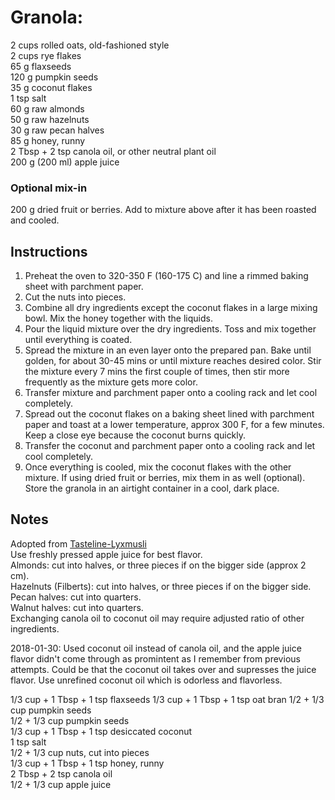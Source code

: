 # Granola:

2 cups rolled oats, old-fashioned style  
2 cups rye flakes  
65 g flaxseeds  
120 g pumpkin seeds  
35 g coconut flakes  
1 tsp salt  
60 g raw almonds  
50 g raw hazelnuts  
30 g raw pecan halves  
85 g honey, runny  
2 Tbsp + 2 tsp canola oil, or other neutral plant oil   
200 g (200 ml) apple juice  

### Optional mix-in
200 g dried fruit or berries. Add to mixture above after it has been roasted and cooled.

## Instructions
1. Preheat the oven to 320-350 F (160-175 C) and line a rimmed baking sheet with parchment paper.
1. Cut the nuts into pieces.  
2. Combine all dry ingredients except the coconut flakes in a large mixing bowl. Mix the honey together with the liquids.
3. Pour the liquid mixture over the dry ingredients. Toss and mix together until everything is coated. 
4. Spread the mixture in an even layer onto the prepared pan. Bake until golden, for about 30-45 mins or until mixture reaches desired color. Stir the mixture every 7 mins the first couple of times, then stir more frequently as the mixture gets more color.
5. Transfer mixture and parchment paper onto a cooling rack and let cool completely. 
6. Spread out the coconut flakes on a baking sheet lined with parchment paper and toast at a lower temperature, approx 300 F, for a few minutes. Keep a close eye because the coconut burns quickly.  
7. Transfer the coconut and parchment paper onto a cooling rack and let cool completely.  
8. Once everything is cooled, mix the coconut flakes with the other mixture. If using dried fruit or berries, mix them in as well (optional). Store the granola in an airtight container in a cool, dark place.  


## Notes

Adopted from [Tasteline-Lyxmusli](http://www.tasteline.com/recept/lyxmusli/)  
Use freshly pressed apple juice for best flavor.  
Almonds: cut into halves, or three pieces if on the bigger side (approx 2 cm).  
Hazelnuts (Filberts): cut into halves, or three pieces if on the bigger side.  
Pecan halves: cut into quarters.  
Walnut halves: cut into quarters.  
Exchanging canola oil to coconut oil may require adjusted ratio of other ingredients.

2018-01-30: Used coconut oil instead of canola oil, and the apple juice flavor didn't come through as promintent as I remember from previous attempts. Could be that the coconut oil takes over and supresses the juice flavor. Use unrefined coconut oil which is odorless and flavorless.

1/3 cup + 1 Tbsp + 1 tsp flaxseeds
1/3 cup + 1 Tbsp + 1 tsp oat bran
1/2 + 1/3 cup pumpkin seeds  
1/2 + 1/3 cup pumpkin seeds  
1/3 cup + 1 Tbsp + 1 tsp desiccated coconut  
1 tsp salt  
1/2 + 1/3 cup nuts, cut into pieces  
1/3 cup + 1 Tbsp + 1 tsp honey, runny  
2 Tbsp + 2 tsp canola oil  
1/2 + 1/3 cup apple juice  
